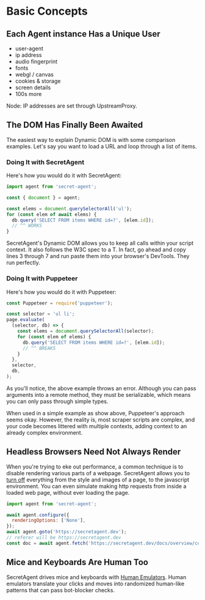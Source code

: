 # Basic Concepts

## Each Agent instance Has a Unique User

- user-agent
- ip address
- audio fingerprint
- fonts
- webgl / canvas
- cookies & storage
- screen details
- 100s more

Node: IP addresses are set through UpstreamProxy.

## The DOM Has Finally Been Awaited

The easiest way to explain Dynamic DOM is with some comparison examples. Let's say you want to load a URL and loop through a list of items.

### Doing It with SecretAgent

Here's how you would do it with SecretAgent:

```js
import agent from 'secret-agent';

const { document } = agent;

const elems = document.querySelectorAll('ul');
for (const elem of await elems) {
  db.query('SELECT FROM items WHERE id=?', [elem.id]);
  // ^^ WORKS
}
```

SecretAgent's Dynamic DOM allows you to keep all calls within your script context. It also follows the W3C spec to a T. In fact, go ahead and copy lines 3 through 7 and run paste them into your browser's DevTools. They run perfectly.

### Doing It with Puppeteer

Here's how you would do it with Puppeteer:

```js
const Puppeteer = require('puppeteer');

const selector = 'ul li';
page.evaluate(
  (selector, db) => {
    const elems = document.querySelectorAll(selector);
    for (const elem of elems) {
      db.query('SELECT FROM items WHERE id=?', [elem.id]);
      // ^^ BREAKS
    }
  },
  selector,
  db,
);
```

As you'll notice, the above example throws an error. Although you can pass arguments into a remote method, they must be serializable, which means you can only pass through simple types.

When used in a simple example as show above, Puppeteer's approach seems okay. However, the reality is, most scraper scripts are complex, and your code becomes littered with multiple contexts, adding context to an already complex environment.

## Headless Browsers Need Not Always Render

When you're trying to eke out performance, a common technique is to disable rendering various parts of a webpage. SecretAgent allows you to [turn off](./configuration#rendering) everything from the style and images of a page, to the javascript environment. You can even simulate making http requests from inside a loaded web page, without ever loading the page.

```js
import agent from 'secret-agent';

await agent.configure({
  renderingOptions: ['None'],
});
await agent.goto('https://secretagent.dev');
// referer will be https://secretagent.dev
const doc = await agent.fetch('https://secretagent.dev/docs/overview/configuration');
```

## Mice and Keyboards Are Human Too

SecretAgent drives mice and keyboards with [Human Emulators](../advanced/human-emulators). Human emulators translate your clicks and moves into randomized human-like patterns that can pass bot-blocker checks.
